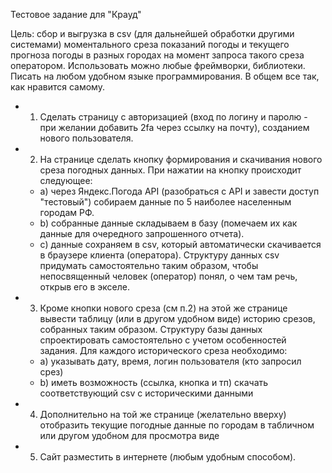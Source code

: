 Тестовое задание для "Крауд"

Цель: сбор и выгрузка в csv (для дальнейшей обработки другими системами) моментального среза показаний погоды и текущего прогноза погоды в разных городах на момент запроса такого среза оператором.
Использовать можно любые фреймворки, библиотеки. Писать на любом удобном языке программирования. В общем все так, как нравится самому.
- 1) Сделать страницу с авторизацией (вход по логину и паролю - при желании добавить 2fa через ссылку на почту), созданием нового пользователя.
- 2) На странице сделать кнопку формирования и скачивания нового среза погодных данных.
  При нажатии на кнопку происходит следующее:
  - a) через Яндекс.Погода API (разобраться с API и завести доступ "тестовый") собираем данные по 5 наиболее населенным городам РФ.
  - b) собранные данные складываем в базу (помечаем их как данные для очередного запрошенного отчета).
  - c) данные сохраняем в csv, который автоматически скачивается в браузере клиента (оператора). Структуру данных csv придумать самостоятельно таким образом, чтобы непосвященный человек (оператор) понял, о чем там речь, открыв его в экселе.
- 3) Кроме кнопки нового среза (см п.2) на этой же странице вывести таблицу (или в другом удобном виде) историю срезов, собранных таким образом.
Структуру базы данных спроектировать самостоятельно с учетом особенностей задания.
Для каждого исторического среза необходимо:
  - a) указывать дату, время, логин пользователя (кто запросил срез)
  - b) иметь возможность (ссылка, кнопка и тп) скачать соответствующий csv с историческими данными
- 4) Дополнительно на той же странице (желательно вверху) отобразить текущие погодные данные по городам в табличном или другом удобном для просмотра виде
- 5) Сайт разместить в интернете (любым удобным способом).
 